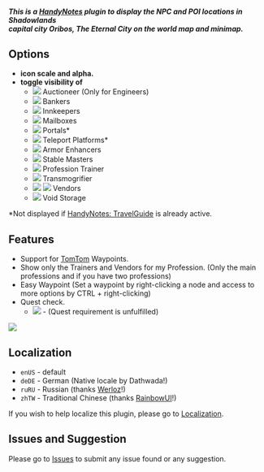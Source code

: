 ##### **This is a [HandyNotes](https://www.curseforge.com/wow/addons/handynotes) plugin to display the NPC and POI locations in Shadowlands <br> capital city Oribos, The Eternal City on the world map and minimap.**

## Options
* **icon scale and alpha.**
* **toggle visibility of**
    * ![](https://i.imgur.com/7i2g9sh.png) Auctioneer (Only for Engineers)
    * ![](https://i.imgur.com/WohtUwP.png) Bankers
    * ![](https://i.imgur.com/wAga1cd.png) Innkeepers
    * ![](https://i.imgur.com/nMNw49K.png) Mailboxes
    * ![](https://i.imgur.com/NIUq9ta.png) Portals*
    * ![](https://i.imgur.com/qnvvSpq.png) Teleport Platforms*
    * ![](https://i.imgur.com/FCGho5k.png) Armor Enhancers
    * ![](https://i.imgur.com/oxhxncv.png) Stable Masters
    * ![](https://i.imgur.com/sKsc6Jc.png) Profession Trainer
    * ![](https://i.imgur.com/71Ybhb5.png) Transmogrifier
    * ![](https://i.imgur.com/OlyHdAf.png) ![](https://i.imgur.com/8Z3EJlm.png) Vendors
    * ![](https://i.imgur.com/8TkUTLl.png) Void Storage

*Not displayed if [HandyNotes: TravelGuide](https://www.curseforge.com/wow/addons/handynotes-travelguide) is already active.

## Features
* Support for [TomTom](https://www.curseforge.com/wow/addons/tomtom) Waypoints.
* Show only the Trainers and Vendors for my Profession. (Only the main professions and if you have two professions)
* Easy Waypoint (Set a waypoint by right-clicking a node and access to more options by CTRL + right-clicking)
* Quest check.
    * ![](https://i.imgur.com/bOL9btW.png) - (Quest requirement is unfulfilled)

![](https://i.imgur.com/hdvHenc.png)

## Localization
* `enUS` - default
* `deDE` - German (Native locale by Dathwada!)
* `ruRU` - Russian (thanks [Werloz](https://www.curseforge.com/members/werloz)!)
* `zhTW` - Traditional Chinese (thanks [RainbowUI](https://www.curseforge.com/members/rainbowui)!)

If you wish to help localize this plugin, please go to [Localization](https://www.curseforge.com/wow/addons/handynotes-oribos/localization).

## Issues and Suggestion

Please go to [Issues](https://github.com/Dathwada/handynotes-oribos/issues) to submit any issue found or any suggestion.
